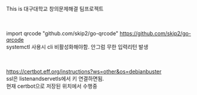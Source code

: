This is 대구대학교 창의문제해결 팀프로젝트 

<br><br>
import qrcode "github.com/skip2/go-qrcode"    https://github.com/skip2/go-qrcode
<br>
systemctl 사용시 cli 비활성화해야함. 안그럼 무한 입력리턴 발생

<br><br>
https://certbot.eff.org/instructions?ws=other&os=debianbuster
<br>
ssl은 listenandservetls에서 키 연결하면됨.<br> 현재 certbot으로 저장된 위치에서 수행중